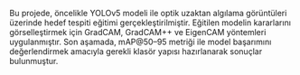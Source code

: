 Bu projede, öncelikle YOLOv5 modeli ile optik uzaktan algılama görüntüleri üzerinde hedef tespiti eğitimi gerçekleştirilmiştir. Eğitilen modelin kararlarını görselleştirmek için GradCAM, GradCAM++ ve EigenCAM yöntemleri uygulanmıştır. Son aşamada, mAP@50–95 metriği ile model başarımını değerlendirmek amacıyla gerekli klasör yapısı hazırlanarak sonuçlar bulunmuştur.
